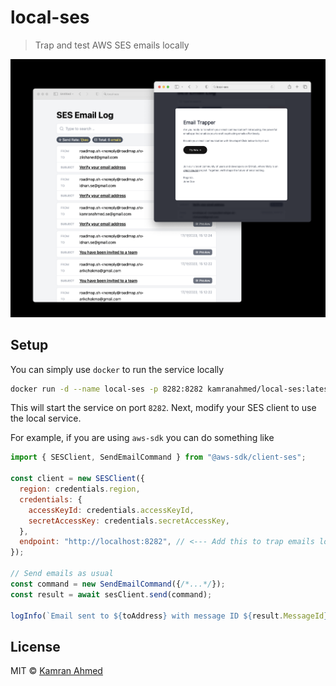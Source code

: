 # local-ses

> Trap and test AWS SES emails locally

![local-ses](./.github/email-demo.png)

## Setup

You can simply use `docker` to run the service locally

```bash
docker run -d --name local-ses -p 8282:8282 kamranahmed/local-ses:latest
```

This will start the service on port `8282`. Next, modify your SES client to use the local service. 

For example, if you are using `aws-sdk` you can do something like

```javascript
import { SESClient, SendEmailCommand } from "@aws-sdk/client-ses";

const client = new SESClient({
  region: credentials.region,
  credentials: {
    accessKeyId: credentials.accessKeyId,
    secretAccessKey: credentials.secretAccessKey,
  },
  endpoint: "http://localhost:8282", // <--- Add this to trap emails locally
});

// Send emails as usual
const command = new SendEmailCommand({/*...*/});
const result = await sesClient.send(command);

logInfo(`Email sent to ${toAddress} with message ID ${result.MessageId}`);
```

## License

MIT © [Kamran Ahmed](https://twitter.com/kamrify)